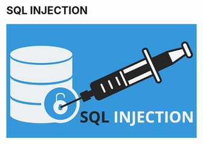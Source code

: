 # SQL INJECTION
![sql_injection](https://github.com/hacknotes/h4ckn0tes/blob/main/SQL%20INJECTION/sql.png)
